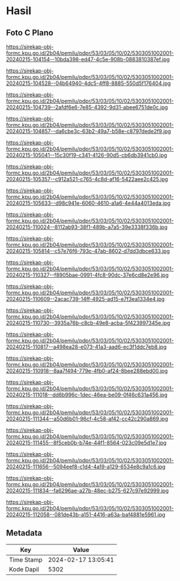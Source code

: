 # Hasil

## Foto C Plano

https://sirekap-obj-formc.kpu.go.id/2b04/pemilu/pdpr/53/03/05/10/02/5303051002001-20240215-104154--10bda398-ed47-4c5e-908b-0883810387ef.jpg

https://sirekap-obj-formc.kpu.go.id/2b04/pemilu/pdpr/53/03/05/10/02/5303051002001-20240215-104528--04b64940-4dc5-4ff8-8885-550d5f176404.jpg

https://sirekap-obj-formc.kpu.go.id/2b04/pemilu/pdpr/53/03/05/10/02/5303051002001-20240215-104739--2afdf6e6-7e85-4392-9d31-abee6751de0c.jpg

https://sirekap-obj-formc.kpu.go.id/2b04/pemilu/pdpr/53/03/05/10/02/5303051002001-20240215-104857--da6cbe3c-63b2-49a7-b58e-c8797dede2f9.jpg

https://sirekap-obj-formc.kpu.go.id/2b04/pemilu/pdpr/53/03/05/10/02/5303051002001-20240215-105041--15c30f19-c341-4126-90d5-cb6db3941cb0.jpg

https://sirekap-obj-formc.kpu.go.id/2b04/pemilu/pdpr/53/03/05/10/02/5303051002001-20240215-105357--c912a521-c765-4c8d-af16-5422aee2c425.jpg

https://sirekap-obj-formc.kpu.go.id/2b04/pemilu/pdpr/53/03/05/10/02/5303051002001-20240215-105633--d98c941e-6060-4610-a1a6-4e44a4013eda.jpg

https://sirekap-obj-formc.kpu.go.id/2b04/pemilu/pdpr/53/03/05/10/02/5303051002001-20240215-110024--8112ab93-38f1-489b-a7a5-39e3338f336b.jpg

https://sirekap-obj-formc.kpu.go.id/2b04/pemilu/pdpr/53/03/05/10/02/5303051002001-20240215-105814--c57e76f6-793c-47ab-8602-d7dd3dbce633.jpg

https://sirekap-obj-formc.kpu.go.id/2b04/pemilu/pdpr/53/03/05/10/02/5303051002001-20240215-110327--f8905bae-0991-4fc8-90dc-37e6cd8e2e96.jpg

https://sirekap-obj-formc.kpu.go.id/2b04/pemilu/pdpr/53/03/05/10/02/5303051002001-20240215-110609--2acac739-14ff-4925-ad15-e7f3ea1334e4.jpg

https://sirekap-obj-formc.kpu.go.id/2b04/pemilu/pdpr/53/03/05/10/02/5303051002001-20240215-110730--3935a76b-c8cb-49e8-acba-5f423997345e.jpg

https://sirekap-obj-formc.kpu.go.id/2b04/pemilu/pdpr/53/03/05/10/02/5303051002001-20240215-110817--a498ea28-e073-41a3-aad6-ec3f1ddc7eb8.jpg

https://sirekap-obj-formc.kpu.go.id/2b04/pemilu/pdpr/53/03/05/10/02/5303051002001-20240215-110918--8aa7f494-779e-4fb0-af24-8bee288ebd00.jpg

https://sirekap-obj-formc.kpu.go.id/2b04/pemilu/pdpr/53/03/05/10/02/5303051002001-20240215-111018--dd6b996c-1dec-46ea-be09-0f46c631a456.jpg

https://sirekap-obj-formc.kpu.go.id/2b04/pemilu/pdpr/53/03/05/10/02/5303051002001-20240215-111344--a50d6b01-96cf-4c58-af42-cc42c290a869.jpg

https://sirekap-obj-formc.kpu.go.id/2b04/pemilu/pdpr/53/03/05/10/02/5303051002001-20240215-111455--8f5ceb0b-b74e-44f1-8564-023c09e5d1e7.jpg

https://sirekap-obj-formc.kpu.go.id/2b04/pemilu/pdpr/53/03/05/10/02/5303051002001-20240215-111656--5094eef8-c1d4-4a19-a129-6534e8c9a1c6.jpg

https://sirekap-obj-formc.kpu.go.id/2b04/pemilu/pdpr/53/03/05/10/02/5303051002001-20240215-111834--fa6296ae-a27b-48ec-b275-627c97e92999.jpg

https://sirekap-obj-formc.kpu.go.id/2b04/pemilu/pdpr/53/03/05/10/02/5303051002001-20240215-112058--081de43b-a151-4416-a63a-baf4881e5961.jpg


## Metadata

| Key        | Value               |
| ---------- | ------------------- |
| Time Stamp | 2024-02-17 13:05:41 |
| Kode Dapil | 5302                |



